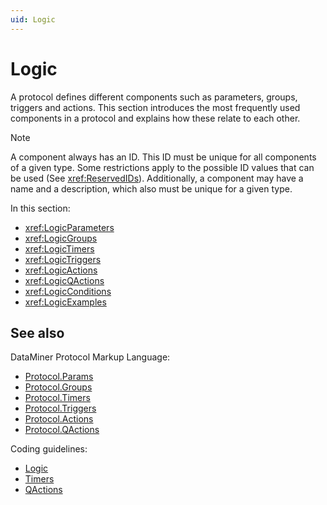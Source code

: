 ```yaml
---
uid: Logic
---
```


# Logic

A protocol defines different components such as parameters, groups, triggers and actions. This section introduces the most frequently used components in a protocol and explains how these relate to each other.

> [!NOTE]
> A component always has an ID. This ID must be unique for all components of a given type. Some restrictions apply to the possible ID values that can be used (See <xref:ReservedIDs>). Additionally, a component may have a name and a description, which also must be unique for a given type.

In this section:

- <xref:LogicParameters>
- <xref:LogicGroups>
- <xref:LogicTimers>
- <xref:LogicTriggers>
- <xref:LogicActions>
- <xref:LogicQActions>
- <xref:LogicConditions>
- <xref:LogicExamples>

## See also

DataMiner Protocol Markup Language:

- [Protocol.Params](xref:Protocol.Params)
- [Protocol.Groups](xref:Protocol.Groups)
- [Protocol.Timers](xref:Protocol.Timers)
- [Protocol.Triggers](xref:Protocol.Triggers)
- [Protocol.Actions](xref:Protocol.Actions)
- [Protocol.QActions](xref:Protocol.QActions)

Coding guidelines:

- [Logic](xref:Logic1)
- [Timers](xref:Timers1)
- [QActions](xref:QActions)
